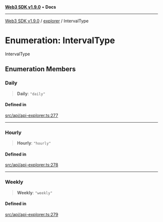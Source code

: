 [**Web3 SDK v1.9.0**](../../../README.md) • **Docs**

***

[Web3 SDK v1.9.0](../../../globals.md) / [explorer](../README.md) / IntervalType

# Enumeration: IntervalType

IntervalType

## Enumeration Members

### Daily

> **Daily**: `"daily"`

#### Defined in

[src/api/api-explorer.ts:277](https://github.com/Mystic-Nayy/alephium-web3/blob/ee41f5e0e7d7fb0b155fe62f05b2ac03772895ca/packages/web3/src/api/api-explorer.ts#L277)

***

### Hourly

> **Hourly**: `"hourly"`

#### Defined in

[src/api/api-explorer.ts:278](https://github.com/Mystic-Nayy/alephium-web3/blob/ee41f5e0e7d7fb0b155fe62f05b2ac03772895ca/packages/web3/src/api/api-explorer.ts#L278)

***

### Weekly

> **Weekly**: `"weekly"`

#### Defined in

[src/api/api-explorer.ts:279](https://github.com/Mystic-Nayy/alephium-web3/blob/ee41f5e0e7d7fb0b155fe62f05b2ac03772895ca/packages/web3/src/api/api-explorer.ts#L279)
